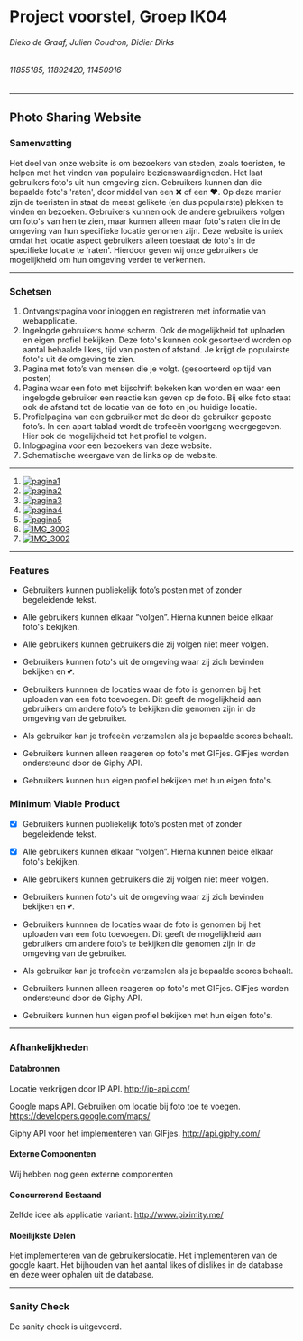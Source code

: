 # Project voorstel, Groep IK04
###### Dieko de Graaf, Julien Coudron, Didier Dirks
###### 11855185, 11892420, 11450916

---


## Photo Sharing Website
### Samenvatting
Het doel van onze website is om bezoekers van steden, zoals toeristen, te helpen met het vinden van populaire bezienswaardigheden. Het laat gebruikers foto's uit hun omgeving zien. Gebruikers kunnen dan die bepaalde foto's 'raten', door middel van een :x: of een :heart:. Op deze manier zijn de toeristen in staat de meest gelikete (en dus populairste) plekken te vinden en bezoeken. Gebruikers kunnen ook de andere gebruikers volgen om foto's van hen te zien, maar kunnen alleen maar foto's raten die in de omgeving van hun specifieke locatie genomen zijn. Deze website is uniek omdat het locatie aspect gebruikers alleen toestaat de foto's in de specifieke locatie te 'raten'. Hierdoor geven wij onze gebruikers de mogelijkheid om hun omgeving verder te verkennen.

---


### Schetsen

1.	Ontvangstpagina voor inloggen en registreren met informatie van webapplicatie.
2.  Ingelogde gebruikers home scherm. Ook de mogelijkheid tot uploaden en eigen profiel bekijken. Deze foto's kunnen ook gesorteerd worden op aantal behaalde likes, tijd van posten of afstand. Je krijgt de populairste foto's uit de omgeving te zien.
3.	Pagina met foto’s van mensen die je volgt. (gesoorteerd op tijd van posten)
4.	Pagina waar een foto met bijschrift bekeken kan worden en waar een ingelogde gebruiker een reactie kan geven op de foto. Bij elke foto staat ook de afstand tot de locatie van de foto en jou huidige locatie.
5.	Profielpagina van een gebruiker met de door de gebruiker geposte foto’s. In een apart tablad wordt de trofeeën voortgang weergegeven. Hier ook de mogelijkheid tot het profiel te volgen.
6.	Inlogpagina voor een bezoekers van deze website.
7.	Schematische weergave van de links op de website.
---
1. <a href="https://ibb.co/mscu6m"><img src="https://thumb.ibb.co/mscu6m/pagina1.jpg" alt="pagina1" border="0"></a>
2. <a href="https://ibb.co/nE2rK6"><img src="https://thumb.ibb.co/nE2rK6/pagina2.jpg" alt="pagina2" border="0"></a>
3. <a href="https://ibb.co/gSSu6m"><img src="https://thumb.ibb.co/gSSu6m/pagina3.png" alt="pagina3" border="0"></a>
4. <a href="https://ibb.co/moFQCR"><img src="https://thumb.ibb.co/moFQCR/pagina4.jpg" alt="pagina4" border="0"></a>
5. <a href="https://ibb.co/ivwRK6"><img src="https://thumb.ibb.co/ivwRK6/pagina5.jpg" alt="pagina5" border="0"></a>
6. <a href="http://ibb.co/gQF1wm"><img src="http://thumb.ibb.co/gQF1wm/IMG_3003.jpg" alt="IMG_3003" border="0"></a>
7. <a href="http://ibb.co/m2TzhR"><img src="http://thumb.ibb.co/m2TzhR/IMG_3002.jpg" alt="IMG_3002" border="0"></a>

---

### Features
-    Gebruikers kunnen publiekelijk foto’s posten met of zonder begeleidende tekst.

-    Alle gebruikers kunnen elkaar “volgen”. Hierna kunnen beide elkaar foto's bekijken.

-    Alle gebruikers kunnen gebruikers die zij volgen niet meer volgen.

-    Gebruikers kunnen foto's uit de omgeving waar zij zich bevinden bekijken en :two_hearts:.

-    Gebruikers kunnnen de locaties waar de foto is genomen bij het uploaden van een foto toevoegen. Dit geeft de mogelijkheid aan gebruikers om andere foto’s te bekijken die genomen zijn in de omgeving van de gebruiker.

-    Als gebruiker kan je trofeeën verzamelen als je  bepaalde scores behaalt.

-    Gebruikers kunnen alleen reageren op foto's met GIFjes. GIFjes worden ondersteund door de Giphy API.

-    Gebruikers kunnen hun eigen profiel bekijken met hun eigen foto's.



### Minimum Viable Product

-   [x] Gebruikers kunnen publiekelijk foto’s posten met of zonder begeleidende tekst.

-   [x] Alle gebruikers kunnen elkaar “volgen”. Hierna kunnen beide elkaar foto's bekijken.

-    Alle gebruikers kunnen gebruikers die zij volgen niet meer volgen.

-    Gebruikers kunnen foto's uit de omgeving waar zij zich bevinden bekijken en :two_hearts:.

-    Gebruikers kunnnen de locaties waar de foto is genomen bij het uploaden van een foto toevoegen. Dit geeft de mogelijkheid aan gebruikers om andere foto’s te bekijken die genomen zijn in de omgeving van de gebruiker.

-    Als gebruiker kan je trofeeën verzamelen als je  bepaalde scores behaalt.

-    Gebruikers kunnen alleen reageren op foto's met GIFjes. GIFjes worden ondersteund door de Giphy API.

-    Gebruikers kunnen hun eigen profiel bekijken met hun eigen foto's.

---

### Afhankelijkheden
#### Databronnen
Locatie verkrijgen door IP API.
http://ip-api.com/

Google maps API. Gebruiken om locatie bij foto toe te voegen.
https://developers.google.com/maps/

Giphy API voor het implementeren van GIFjes.
http://api.giphy.com/

#### Externe Componenten

Wij hebben nog geen externe componenten

#### Concurrerend Bestaand
Zelfde idee als applicatie variant:
http://www.piximity.me/

#### Moeilijkste Delen

Het implementeren van de gebruikerslocatie.
Het implementeren van de google kaart.
Het bijhouden van het aantal likes of dislikes in de database en deze weer ophalen uit de database.

---

### Sanity Check

De sanity check is uitgevoerd.




